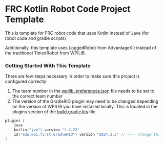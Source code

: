 # FRC Kotlin Robot Code Project Template

This is template for FRC robot code that uses Kotlin instead of Java (for robot code and gradle scripts)

Additionally, this template uses LoggedRobot from AdvantageKit instead of the traditional TimedRobot from WPILIB.

### Getting Started With This Template

There are few steps necessary in order to make sure this project is configured correctly

1) The team number in the [wpilib_preferences.json](.wpilib/wpilib_preferences.json) file needs to be set to the correct team number
2) The version of the GradleRIO plugin may need to be changed depending on the version of WPILIB you have installed locally. This is located in the plugins section of the [build.gradle.kts](build.gradle.kts) file.

```kotlin
plugins {
    java
    kotlin("jvm") version "1.9.22"
    id("edu.wpi.first.GradleRIO") version "2024.3.2" // <--- Change this to the correct version
}
```